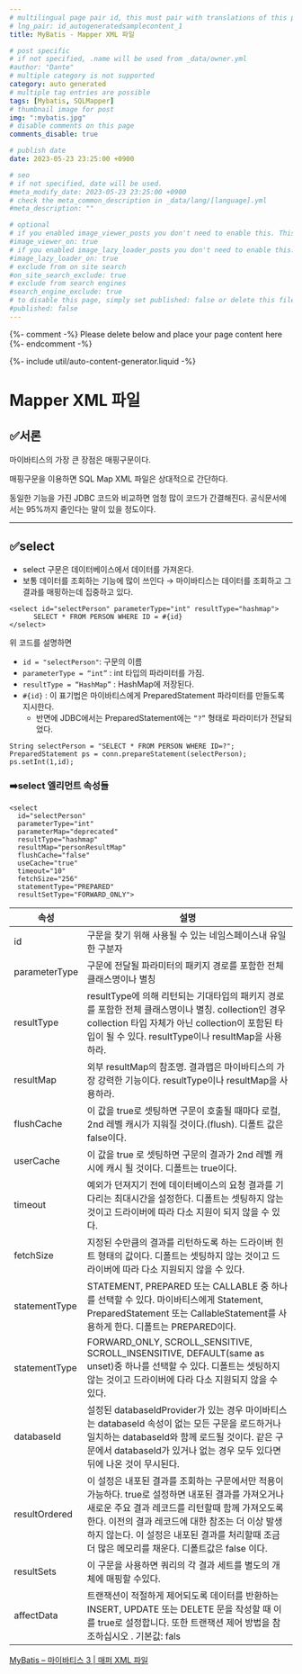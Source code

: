 ```yaml
---
# multilingual page pair id, this must pair with translations of this page. (This name must be unique)
# lng_pair: id_autogeneratedsamplecontent_1
title: MyBatis - Mapper XML 파일

# post specific
# if not specified, .name will be used from _data/owner.yml
#author: "Dante"
# multiple category is not supported
category: auto generated
# multiple tag entries are possible
tags: [Mybatis, SQLMapper]
# thumbnail image for post
img: ":mybatis.jpg"
# disable comments on this page
comments_disable: true

# publish date
date: 2023-05-23 23:25:00 +0900

# seo
# if not specified, date will be used.
#meta_modify_date: 2023-05-23 23:25:00 +0900
# check the meta_common_description in _data/lang/[language].yml
#meta_description: ""

# optional
# if you enabled image_viewer_posts you don't need to enable this. This is only if image_viewer_posts = false
#image_viewer_on: true
# if you enabled image_lazy_loader_posts you don't need to enable this. This is only if image_lazy_loader_posts = false
#image_lazy_loader_on: true
# exclude from on site search
#on_site_search_exclude: true
# exclude from search engines
#search_engine_exclude: true
# to disable this page, simply set published: false or delete this file
#published: false
---
```

{%- comment -%} Please delete below and place your page content here {%- endcomment -%}

{%- include util/auto-content-generator.liquid -%}

<!-- outline-start -->

# Mapper XML 파일

## ✅서론

마이바티스의 가장 큰 장점은 매핑구문이다.

매핑구문을 이용하면 SQL Map XML 파일은 상대적으로 간단하다.

동일한 기능을 가진 JDBC 코드와 비교하면 엄청 많이 코드가 간결해진다.  공식문서에서는 95%까지 줄인다는 말이 있을 정도이다.

---

## ✅select

- select 구문은 데이터베이스에서 데이터를 가져온다.
- 보통 데이터를 조회하는 기능에 많이 쓰인다 → 마이바티스는 데이터를 조회하고 그 결과를 매핑하는데 집중하고 있다.

```
<select id="selectPerson" parameterType="int" resultType="hashmap">
	  SELECT * FROM PERSON WHERE ID = #{id}
</select>

```

위 코드를 설명하면

- `id = "selectPerson"`: 구문의 이름
- `parameterType = “int”` : int 타입의 파라미터를 가짐.
- `resultType = “HashMap”` : HashMap에 저장된다.
- `#{id}` : 이 표기법은 마이바티스에게 PreparedStatement 파라미터를 만들도록 지시한다.
  - 반면에 JDBC에서는 PreparedStatement에는 `“?”` 형태로 파라미터가 전달되었다.

```
String selectPerson = "SELECT * FROM PERSON WHERE ID=?";
PreparedStatement ps = conn.prepareStatement(selectPerson);
ps.setInt(1,id);

```

### ➡️select 엘리먼트 속성들

```
<select
  id="selectPerson"
  parameterType="int"
  parameterMap="deprecated"
  resultType="hashmap"
  resultMap="personResultMap"
  flushCache="false"
  useCache="true"
  timeout="10"
  fetchSize="256"
  statementType="PREPARED"
  resultSetType="FORWARD_ONLY">

```

| 속성 | 설명 |
| --- | --- |
| id | 구문을 찾기 위해 사용될 수 있는 네임스페이스내 유일한 구분자 |
| parameterType | 구문에 전달될 파라미터의 패키지 경로를 포함한 전체 클래스명이나 별칭 |
| resultType | resultType에 의해 리턴되는 기대타입의 패키지 경로를 포함한 전체 클래스명이나 별칭. collection인 경우 collection 타입 자체가 아닌 collection이 포함된 타입이 될 수 있다. resultType이나 resultMap을 사용하라. |
| resultMap | 외부 resultMap의 참조명. 결과맵은 마이바티스의 가장 강력한 기능이다. resultType이나 resultMap을 사용하라. |
| flushCache | 이 값을 true로 셋팅하면 구문이 호출될 때마다 로컬, 2nd 레벨 캐시가 지워질 것이다.(flush). 디폴트 값은 false이다. |
| userCache | 이 값을 true 로 셋팅하면 구문의 결과가 2nd 레벨 캐시에 캐시 될 것이다. 디폴트는 true이다. |
| timeout | 예외가 던져지기 전에 데이터베이스의 요청 결과를 기다리는 최대시간을 설정한다. 디폴트는 셋팅하지 않는 것이고 드라이버에 따라 다소 지원이 되지 않을 수 있다. |
| fetchSize | 지정된 수만큼의 결과를 리턴하도록 하는 드라이버 힌트 형태의 값이다. 디폴트는 셋팅하지 않는 것이고 드라이버에 따라 다소 지원되지 않을 수 있다. |
| statementType | STATEMENT, PREPARED 또는 CALLABLE 중 하나를 선택할 수 있다. 마이바티스에게 Statement, PreparedStatement 또는 CallableStatement를 사용하게 한다. 디폴트는 PREPARED이다. |
| statementType | FORWARD_ONLY, SCROLL_SENSITIVE, SCROLL_INSENSITIVE, DEFAULT(same as unset)중 하나를 선택할 수 있다. 디폴트는 셋팅하지 않는 것이고 드라이버에 다라 다소 지원되지 않을 수 있다. |
| databaseId | 설정된 databaseIdProvider가 있는 경우 마이바티스는 databaseId 속성이 없는 모든 구문을 로드하거나 일치하는 databaseId와 함께 로드될 것이다. 같은 구문에서 databaseId가 있거나 없는 경우 모두 있다면 뒤에 나온 것이 무시된다. |
| resultOrdered | 이 설정은 내포된 결과를 조회하는 구문에서만 적용이 가능하다. true로 설정하면 내포된 결과를 가져오거나 새로운 주요 결과 레코드를 리턴할때 함께 가져오도록 한다. 이전의 결과 레코드에 대한 참조는 더 이상 발생하지 않는다. 이 설정은 내포된 결과를 처리할때 조금 더 많은 메모리를 채운다. 디폴트값은 false 이다. |
| resultSets | 이 구문을 사용하면 쿼리의 각 결과 세트를 별도의 개체에 매핑할 수있다. |
| affectData | 트랜잭션이 적절하게 제어되도록 데이터를 반환하는 INSERT, UPDATE 또는 DELETE 문을 작성할 때 이를 true로 설정합니다. 또한 트랜잭션 제어 방법을 참조하십시오 . 기본값: fals |## 🔗참조


[MyBatis – 마이바티스 3 | 매퍼 XML 파일](https://mybatis.org/mybatis-3/ko/sqlmap-xml.html#mapper-xml-파일)

<!-- outline-end -->
